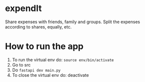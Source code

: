 # expendIt

Share expenses with friends, family and groups.
Split the expenses according to shares, equally, etc.

# How to run the app

1. To run the virtual env do: `source env/bin/activate`
2. Go to src
3. Do `fastapi dev main.py`
4. To close the virtual env do: deactivate
